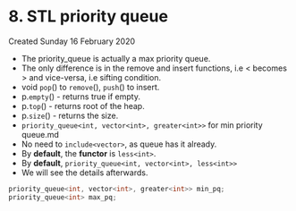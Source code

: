 # 8. STL priority queue

Created Sunday 16 February 2020

- The priority_queue is actually a max priority queue.
- The only difference is in the remove and insert functions, i.e < becomes > and vice-versa, i.e sifting condition.
- void `pop`() to `remove`(), `push`() to insert.
- p.`empty`() - returns true if empty.
- p.`top`() - returns root of the heap.
- p.`size`() - returns the size.
- `priority_queue<int, vector<int>, greater<int>>` for min priority queue.md
- No need to `include<vector>`, as queue has it already.
- By **default**, the **functor** is `less<int>`.
- By **default**, `priority_queue<int, vector<int>, less<int>>`
- We will see the details afterwards.
```c++
priority_queue<int, vector<int>, greater<int>> min_pq;
priority_queue<int> max_pq;
```
